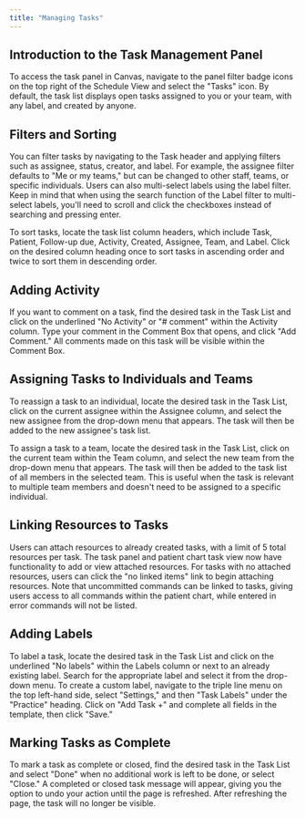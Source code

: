 ```yaml
---
title: "Managing Tasks"
---
```


## Introduction to the Task Management Panel

To access the task panel in Canvas, navigate to the panel filter badge icons on the top right of the Schedule View and select the "Tasks" icon. By default, the task list displays open tasks assigned to you or your team, with any label, and created by anyone.

## Filters and Sorting

You can filter tasks by navigating to the Task header and applying filters such as assignee, status, creator, and label. For example, the assignee filter defaults to "Me or my teams," but can be changed to other staff, teams, or specific individuals. Users can also multi-select labels using the label filter. Keep in mind that when using the search function of the Label filter to multi-select labels, you'll need to scroll and click the checkboxes instead of searching and pressing enter.

To sort tasks, locate the task list column headers, which include Task, Patient, Follow-up due, Activity, Created, Assignee, Team, and Label. Click on the desired column heading once to sort tasks in ascending order and twice to sort them in descending order.

## Adding Activity

If you want to comment on a task, find the desired task in the Task List and click on the underlined "No Activity" or "# comment" within the Activity column. Type your comment in the Comment Box that opens, and click "Add Comment." All comments made on this task will be visible within the Comment Box. 

## Assigning Tasks to Individuals and Teams

To reassign a task to an individual, locate the desired task in the Task List, click on the current assignee within the Assignee column, and select the new assignee from the drop-down menu that appears. The task will then be added to the new assignee's task list.

To assign a task to a team, locate the desired task in the Task List, click on the current team within the Team column, and select the new team from the drop-down menu that appears. The task will then be added to the task list of all members in the selected team. This is useful when the task is relevant to multiple team members and doesn't need to be assigned to a specific individual.

## Linking Resources to Tasks

Users can attach resources to already created tasks, with a limit of 5 total resources per task. The task panel and patient chart task view now have functionality to add or view attached resources. For tasks with no attached resources, users can click the "no linked items" link to begin attaching resources. Note that uncommitted commands can be linked to tasks, giving users access to all commands within the patient chart, while entered in error commands will not be listed.

## Adding Labels

To label a task, locate the desired task in the Task List and click on the underlined "No labels" within the Labels column or next to an already existing label. Search for the appropriate label and select it from the drop-down menu. To create a custom label, navigate to the triple line menu on the top left-hand side, select "Settings," and then "Task Labels" under the "Practice" heading. Click on "Add Task +" and complete all fields in the template, then click "Save."

## Marking Tasks as Complete
 
To mark a task as complete or closed, find the desired task in the Task List and select "Done" when no additional work is left to be done, or select "Close." A completed or closed task message will appear, giving you the option to undo your action until the page is refreshed. After refreshing the page, the task will no longer be visible.
```
